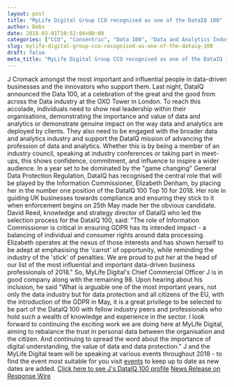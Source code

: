 ```yaml
---
layout: post
title: "MyLife Digital Group CCO recognised as one of the DataIQ 100"
author: Debs
date: 2018-03-01T10:52:04+00:00
categories: ["CCO", "Consentric", "Data 100", "Data and Analytics Industry", "Data Privacy", "Data Protection", "Data100", "DataIQ", "David Reed", "Elizabeth Denham", "GDPR", "ICO", "J Cromack", "MyLife Digital", "Opinions"]
slug: mylife-digital-group-cco-recognised-as-one-of-the-dataiq-100
draft: false
meta_title: "MyLife Digital Group CCO recognised as one of the DataIQ 100"
---
```


J Cromack amongst the most important and influential people in data-driven businesses and the innovators who support them. Last night, DataIQ announced the Data 100, at a celebration of the great and the good from across the Data industry at the OXO Tower in London. To reach this accolade, individuals need to show real leadership within their organisations, demonstrating the importance and value of data and analytics or demonstrate genuine impact on the way data and analytics are deployed by clients. They also need to be engaged with the broader data and analytics industry and support the DataIQ mission of advancing the profession of data and analytics. Whether this is by being a member of an industry council, speaking at industry conferences or taking part in meet-ups, this shows confidence, commitment, and influence to inspire a wider audience. In a year set to be dominated by the "game changing" General Data Protection Regulation, DataIQ has recognised the central role that will be played by the Information Commissioner, Elizabeth Denham, by placing her in the number one position of the DataIQ 100 Top 10 for 2018. Her role in guiding UK businesses towards compliance and ensuring they stick to it when enforcement begins on 25th May made her the obvious candidate. David Reed, knowledge and strategy director of DataIQ who led the selection process for the DataIQ 100, said: "The role of Information Commissioner is critical in ensuring GDPR has its intended impact - a balancing of individual and consumer rights around data processing. Elizabeth operates at the nexus of those interests and has shown herself to be adept at emphasising the 'carrot' of opportunity, while reminding the industry of the 'stick' of penalties. We are proud to put her at the head of our list of the most influential and important data-driven business professionals of 2018." So, MyLife Digital's Chief Commercial Officer J is in good company along with the remaining 98. Upon hearing about his inclusion, he said "What is arguable one of the most important years, not only the data industry but for data protection and all citizens of the EU, with the introduction of the GDPR in May, it is a great privilege to be selected to be part of the DataIQ 100 with fellow industry peers and professionals who hold such a wealth of knowledge and experience in the sector. I look forward to continuing the exciting work we are doing here at MyLife Digital, aiming to rebalance the trust in personal data between the organisation and the citizen. And continuing to spread the word about the importance of digital understanding, the value of data and data protection." J and the MyLife Digital team will be speaking at various events throughout 2018 - to find the event most suitable for you visit [events](https://consentric.io/events/) to keep up to date as new dates are added. [Click here to see J's DataIQ 100 profile](https://www.dataiq.co.uk/dataiq100/2018/j-cromack) [News Release on Response Wire](https://pressreleases.responsesource.com/news/95071/mylife-digital-group-cco-recognised-as-one-of-the-dataiq-100/)